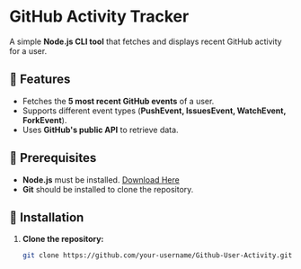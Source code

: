 # GitHub Activity Tracker

A simple **Node.js CLI tool** that fetches and displays recent GitHub activity for a user.

## 🚀 Features
- Fetches the **5 most recent GitHub events** of a user.
- Supports different event types (**PushEvent, IssuesEvent, WatchEvent, ForkEvent**).
- Uses **GitHub's public API** to retrieve data.

## 📌 Prerequisites
- **Node.js** must be installed. [Download Here](https://nodejs.org/)
- **Git** should be installed to clone the repository.

## 🔧 Installation
1. **Clone the repository:**
   ```sh
   git clone https://github.com/your-username/Github-User-Activity.git
